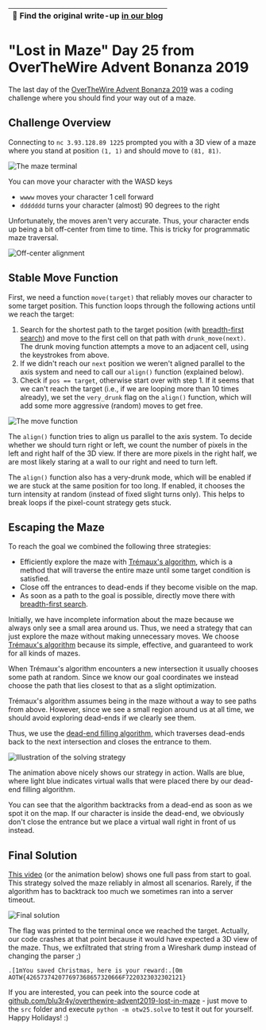 | :christmas_tree: **Find the original write-up [in our blog](https://www.sigflag.at/blog/2019/writeup-otw-lost-in-maze/)** |
|--------------|

# "Lost in Maze" Day 25 from OverTheWire Advent Bonanza 2019

The last day of the [OverTheWire Advent Bonanza 2019](https://advent2019.overthewire.org/) was a coding challenge where you should find your way out of a maze.

## Challenge Overview

Connecting to `nc 3.93.128.89 1225` prompted you with a 3D view of a maze where you stand at position `(1, 1)` and should move to `(81, 81)`.

![The maze terminal](doc/maze.png)

You can move your character with the WASD keys

- `wwww` moves your character 1 cell forward
- `ddddddd` turns your character (almost) 90 degrees to the right

Unfortunately, the moves aren't very accurate. Thus, your character ends up being a bit off-center from time to time. This is tricky for programmatic maze traversal.

![Off-center alignment](doc/maze_unaligned.png)

## Stable Move Function

First, we need a function `move(target)` that reliably moves our character to some target position. This function loops through the following actions until we reach the target:

1. Search for the shortest path to the target position (with [breadth-first search](https://en.wikipedia.org/wiki/Breadth-first_search)) and move to the first cell on that path with `drunk_move(next)`. The drunk moving function attempts a move to an adjacent cell, using the keystrokes from above.
2. If we didn't reach our `next` position we weren't aligned parallel to the axis system and need to call our `align()` function (explained below).
3. Check if `pos == target`, otherwise start over with step 1. If it seems that we can't reach the target (i.e., if we are looping more than 10 times already), we set the `very_drunk` flag on the `align()` function, which will add some more aggressive (random) moves to get free.

![The move function](doc/maze_flowchart_light.png)

The `align()` function tries to align us parallel to the axis system. To decide whether we should turn right or left, we count the number of pixels in the left and right half of the 3D view. If there are more pixels in the right half, we are most likely staring at a wall to our right and need to turn left.

The `align()` function also has a very-drunk mode, which will be enabled if we are stuck at the same position for too long. If enabled, it chooses the turn intensity at random (instead of fixed slight turns only). This helps to break loops if the pixel-count strategy gets stuck.

## Escaping the Maze

To reach the goal we combined the following three strategies:

- Efficiently explore the maze with [Trémaux's algorithm](https://en.wikipedia.org/wiki/Maze_solving_algorithm#Tr%C3%A9maux's_algorithm), which is a method that will traverse the entire maze until some target condition is satisfied.
- Close off the entrances to dead-ends if they become visible on the map.
- As soon as a path to the goal is possible, directly move there with [breadth-first search](https://en.wikipedia.org/wiki/Breadth-first_search).

Initially, we have incomplete information about the maze because we always only see a small area around us. Thus, we need a strategy that can just explore the maze without making unnecessary moves. We choose [Trémaux's algorithm](https://en.wikipedia.org/wiki/Maze_solving_algorithm#Tr%C3%A9maux's_algorithm) because its simple, effective, and guaranteed to work for all kinds of mazes.

When Trémaux's algorithm encounters a new intersection it usually chooses some path at random. Since we know our goal coordinates we instead choose the path that lies closest to that as a slight optimization.

Trémaux's algorithm assumes being in the maze without a way to see paths from above. However, since we see a small region around us at all time, we should avoid exploring dead-ends if we clearly see them.

Thus, we use the [dead-end filling algorithm](https://en.wikipedia.org/wiki/Maze_solving_algorithm#Dead-end_filling), which traverses dead-ends back to the next intersection and closes the entrance to them.

![Illustration of the solving strategy](doc/maze_demo.gif)

The animation above nicely shows our strategy in action. Walls are blue, where light blue indicates virtual walls that were placed there by our dead-end filling algorithm.

You can see that the algorithm backtracks from a dead-end as soon as we spot it on the map. If our character is inside the dead-end, we obviously don't close the entrance but we place a virtual wall right in front of us instead.

## Final Solution

[This video](doc/maze_solution.mp4) (or the animation below) shows one full pass from start to goal. This strategy solved the maze reliably in almost all scenarios. Rarely, if the algorithm has to backtrack too much we sometimes ran into a server timeout.

![Final solution](doc/maze_solution.gif)

The flag was printed to the terminal once we reached the target. Actually, our code crashes at that point because it would have expected a 3D view of the maze. Thus, we exfiltrated that string from a Wireshark dump instead of changing the parser ;)

    .[1mYou saved Christmas, here is your reward:.[0m
    AOTW{426573742077697368657320666F7220323032302121}

If you are interested, you can peek into the source code at [github.com/blu3r4y/overthewire-advent2019-lost-in-maze](https://github.com/blu3r4y/overthewire-advent2019-lost-in-maze) - just move to the `src` folder and execute `python -m otw25.solve` to test it out for yourself. Happy Holidays! :)
